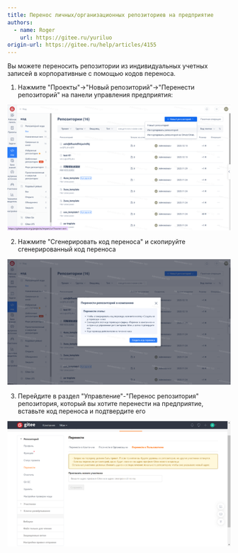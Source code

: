 ```yaml
---
title: Перенос личных/организационных репозиториев на предприятие
authors:
  - name: Roger
    url: https://gitee.ru/yuriluo
origin-url: https://gitee.ru/help/articles/4155
---
```


Вы можете переносить репозитории из индивидуальных учетных записей в корпоративные с помощью кодов переноса.

1. Нажмите "Проекты"->"Новый репозиторий"->"Перенести репозиторий" на панели управления предприятия:

![Описание изображения](image639.png)

2. Нажмите "Сгенерировать код переноса" и скопируйте сгенерированный код переноса

![Описание изображения](image640.png)

3. Перейдите в раздел "Управление"-"Перенос репозитория" репозитория, который вы хотите перенести на предприятие, вставьте код переноса и подтвердите его

![Описание изображения](image642.png)